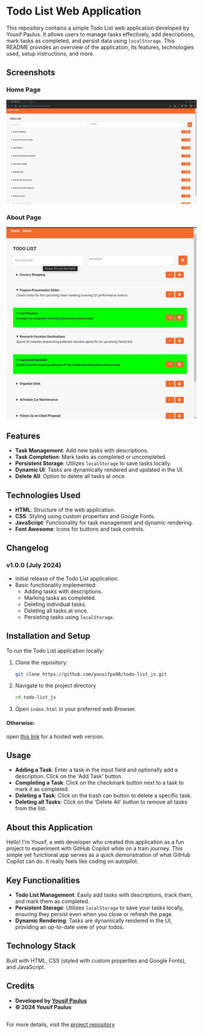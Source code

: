 # Todo List Web Application

This repository contains a simple Todo List web application developed by Yousif Paulus. It allows users to manage tasks effectively, add descriptions, mark tasks as completed, and persist data using `localStorage`. This README provides an overview of the application, its features, technologies used, setup instructions, and more.

## Screenshots

### Home Page
![Home Page](./screenshots/screenshot1.png)

### About Page
![About Page](./screenshots/screenshot3.png)

## Features

- **Task Management**: Add new tasks with descriptions.
- **Task Completion**: Mark tasks as completed or uncompleted.
- **Persistent Storage**: Utilizes `localStorage` to save tasks locally.
- **Dynamic UI**: Tasks are dynamically rendered and updated in the UI.
- **Delete All**: Option to delete all tasks at once.

## Technologies Used

- **HTML**: Structure of the web application.
- **CSS**: Styling using custom properties and Google Fonts.
- **JavaScript**: Functionality for task management and dynamic rendering.
- **Font Awesome**: Icons for buttons and task controls.

## Changelog

### v1.0.0 (July 2024)

- Initial release of the Todo List application.
- Basic functionality implemented:
  - Adding tasks with descriptions.
  - Marking tasks as completed.
  - Deleting individual tasks.
  - Deleting all tasks at once.
  - Persisting tasks using `localStorage`.

## Installation and Setup

To run the Todo List application locally:

1. Clone the repository:
   ```bash
   git clone https://github.com/yousifpa98/todo-list_js.git
2. Navigate to the project directory
    ```bash
    cd todo-list_js
3. Open `index.html` in your preferred web Browser. 

#### Otherwise:

open [this link](https://yousifpa98.github.io/todo-list_js/) for a hosted web version.


## Usage

- **Adding a Task**:
    Enter a task in the input field and optionally add a description. Click on the 'Add Task' button.
- **Completing a Task**:
    Click on the checkmark button next to a task to mark it as completed.
- **Deleting a Task**:
    Click on the trash can button to delete a specific task.
- **Deleting all Tasks**:
    Click on the 'Delete All' button to remove all tasks from the list.


## About this Application

Hello! I'm Yousif, a web developer who created this application as a fun project to experiment with GitHub Copilot while on a train journey. This simple yet functional app serves as a quick demonstration of what GitHub Copilot can do. It really feels like coding on autopilot.

## Key Functionalities

- **Todo List Management**:
    Easily add tasks with descriptions, track them, and mark them as completed.
- **Persistent Storage**:
    Utilizes `localStorage` to save your tasks locally, ensuring they persist even when you close or refresh the page.
- **Dynamic Rendering**:
    Tasks are dynamically rendered in the UI, providing an up-to-date view of your todos.

## Technology Stack

Built with HTML, CSS (styled with custom properties and Google Fonts), and JavaScript.

## Credits

- **Developed by [Yousif Paulus](https://www.yousifpaulus.dev/)**
- **&copy; 2024 Yousif Paulus**

##

For more details, visit the [project repository](https://github.com/yousifpa98/todo-list_js)